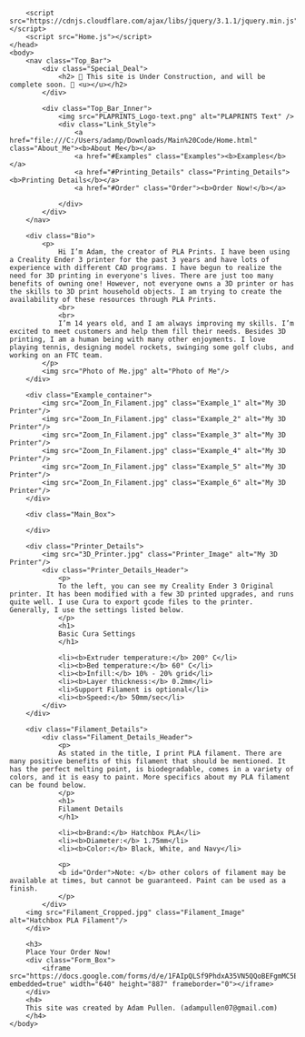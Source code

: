 <!DOCTYPE html>
<html>
    <head>
        <link rel="stylesheet" href="Home.css" />
        <style>
            @import url('https://fonts.googleapis.com/css2?family=Oswald&display=swap');
        </style>

        <script src="https://cdnjs.cloudflare.com/ajax/libs/jquery/3.1.1/jquery.min.js"></script>
        <script src="Home.js"></script>
    </head>
    <body>
        <nav class="Top_Bar">
            <div class="Special_Deal">
                <h2> 🚧 This site is Under Construction, and will be complete soon. 🚧 <u></u></h2>
            </div>

            <div class="Top_Bar_Inner">
                <img src="PLAPRINTS_Logo-text.png" alt="PLAPRINTS Text" /> 
                <div class="Link_Style">
                    <a href="file:///C:/Users/adamp/Downloads/Main%20Code/Home.html" class="About_Me"><b>About Me</b></a>
                    <a href="#Examples" class="Examples"><b>Examples</b></a>
                    <a href="#Printing_Details" class="Printing_Details"><b>Printing Details</b></a>
                    <a href="#Order" class="Order"><b>Order Now!</b></a>

                </div>
            </div>
        </nav>

        <div class="Bio">
            <p>
                Hi I’m Adam, the creator of PLA Prints. I have been using a Creality Ender 3 printer for the past 3 years and have lots of experience with different CAD programs. I have begun to realize the need for 3D printing in everyone's lives. There are just too many benefits of owning one! However, not everyone owns a 3D printer or has the skills to 3D print household objects. I am trying to create the availability of these resources through PLA Prints.
                <br>
                <br>
                I’m 14 years old, and I am always improving my skills. I’m excited to meet customers and help them fill their needs. Besides 3D printing, I am a human being with many other enjoyments. I love playing tennis, designing model rockets, swinging some golf clubs, and working on an FTC team. 
            </p>
            <img src="Photo of Me.jpg" alt="Photo of Me"/>
        </div>

        <div class="Example_container">
            <img src="Zoom_In_Filament.jpg" class="Example_1" alt="My 3D Printer"/>
            <img src="Zoom_In_Filament.jpg" class="Example_2" alt="My 3D Printer"/>
            <img src="Zoom_In_Filament.jpg" class="Example_3" alt="My 3D Printer"/>
            <img src="Zoom_In_Filament.jpg" class="Example_4" alt="My 3D Printer"/>
            <img src="Zoom_In_Filament.jpg" class="Example_5" alt="My 3D Printer"/>
            <img src="Zoom_In_Filament.jpg" class="Example_6" alt="My 3D Printer"/>
        </div>

        <div class="Main_Box">
            
        </div>

        <div class="Printer_Details">
            <img src="3D_Printer.jpg" class="Printer_Image" alt="My 3D Printer"/>
            <div class="Printer_Details_Header">
                <p>
                To the left, you can see my Creality Ender 3 Original printer. It has been modified with a few 3D printed upgrades, and runs quite well. I use Cura to export gcode files to the printer. Generally, I use the settings listed below.
                </p>
                <h1>
                Basic Cura Settings
                </h1>

                <li><b>Extruder temperature:</b> 200° C</li>
                <li><b>Bed temperature:</b> 60° C</li>
                <li><b>Infill:</b> 10% - 20% grid</li>
                <li><b>Layer thickness:</b> 0.2mm</li>
                <li>Support Filament is optional</li>
                <li><b>Speed:</b> 50mm/sec</li>
            </div>
        </div>

        <div class="Filament_Details">
            <div class="Filament_Details_Header">
                <p>
                As stated in the title, I print PLA filament. There are many positive benefits of this filament that should be mentioned. It has the perfect melting point, is biodegradable, comes in a variety of colors, and it is easy to paint. More specifics about my PLA filament can be found below.
                </p>
                <h1>
                Filament Details
                </h1>

                <li><b>Brand:</b> Hatchbox PLA</li>
                <li><b>Diameter:</b> 1.75mm</li>
                <li><b>Color:</b> Black, White, and Navy</li>

                <p>
                <b id="Order">Note: </b> other colors of filament may be available at times, but cannot be guaranteed. Paint can be used as a finish.
                </p>
            </div>
        <img src="Filament_Cropped.jpg" class="Filament_Image" alt="Hatchbox PLA Filament"/>
        </div>

        <h3>
        Place Your Order Now!
        <div class="Form_Box">
            <iframe src="https://docs.google.com/forms/d/e/1FAIpQLSf9PhdxA35VN5QQoBEFgmMC5EpmJHGImALwbpQh9C_Yd2zkRA/viewform?embedded=true" width="640" height="887" frameborder="0"></iframe>
        </div>
        <h4>
        This site was created by Adam Pullen. (adampullen07@gmail.com)
        </h4>
    </body>
</html>
